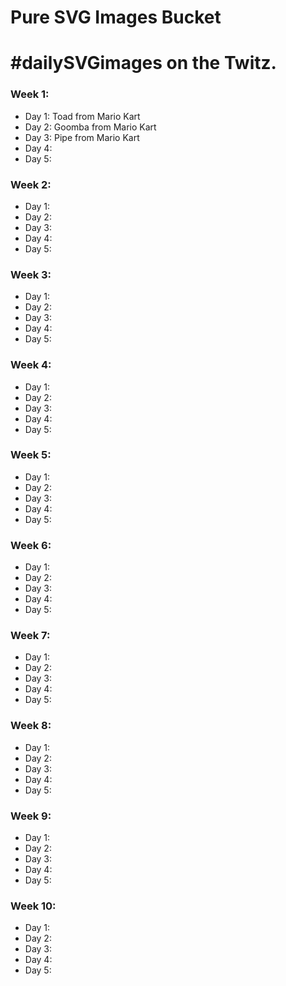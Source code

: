# Pure SVG Images Bucket
# #dailySVGimages on the Twitz.

### Week 1:
* Day 1: Toad from Mario Kart
* Day 2: Goomba from Mario Kart
* Day 3: Pipe from Mario Kart
* Day 4: 
* Day 5: 

### Week 2:
* Day 1: 
* Day 2: 
* Day 3: 
* Day 4: 
* Day 5: 

### Week 3:
* Day 1: 
* Day 2: 
* Day 3: 
* Day 4: 
* Day 5: 

### Week 4:
* Day 1: 
* Day 2: 
* Day 3: 
* Day 4: 
* Day 5: 

### Week 5:
* Day 1: 
* Day 2: 
* Day 3: 
* Day 4: 
* Day 5: 

### Week 6:
* Day 1: 
* Day 2: 
* Day 3: 
* Day 4: 
* Day 5: 

### Week 7:
* Day 1: 
* Day 2: 
* Day 3: 
* Day 4: 
* Day 5: 

### Week 8:
* Day 1: 
* Day 2: 
* Day 3: 
* Day 4: 
* Day 5: 

### Week 9:
* Day 1: 
* Day 2: 
* Day 3: 
* Day 4: 
* Day 5: 

### Week 10:
* Day 1: 
* Day 2: 
* Day 3: 
* Day 4: 
* Day 5: 

